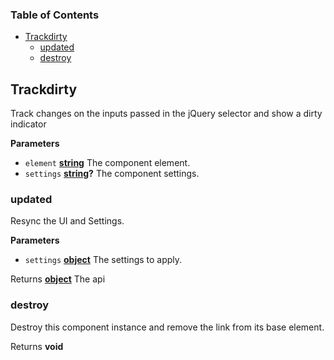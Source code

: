 <!-- Generated by documentation.js. Update this documentation by updating the source code. -->

### Table of Contents

-   [Trackdirty][1]
    -   [updated][2]
    -   [destroy][3]

## Trackdirty

Track changes on the inputs passed in the jQuery selector and show a dirty indicator

**Parameters**

-   `element` **[string][4]** The component element.
-   `settings` **[string][4]?** The component settings.

### updated

Resync the UI and Settings.

**Parameters**

-   `settings` **[object][5]** The settings to apply.

Returns **[object][5]** The api

### destroy

Destroy this component instance and remove the link from its base element.

Returns **void** 

[1]: #trackdirty

[2]: #updated

[3]: #destroy

[4]: https://developer.mozilla.org/docs/Web/JavaScript/Reference/Global_Objects/String

[5]: https://developer.mozilla.org/docs/Web/JavaScript/Reference/Global_Objects/Object
